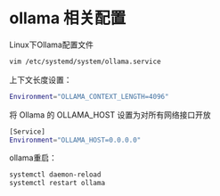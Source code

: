 # ollama 相关配置

Linux下Ollama配置文件

```bash
vim /etc/systemd/system/ollama.service
```

上下文长度设置：

```bash
Environment="OLLAMA_CONTEXT_LENGTH=4096"
```

将 Ollama 的 OLLAMA_HOST 设置为对所有网络接口开放

```bash
[Service]
Environment="OLLAMA_HOST=0.0.0.0"
```



ollama重启：

```bash
systemctl daemon-reload
systemctl restart ollama
```

